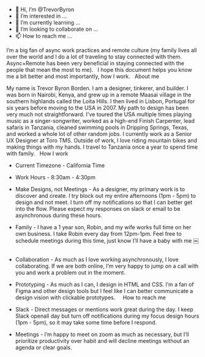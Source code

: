 - 👋 Hi, I’m @TrevorByron
- 👀 I’m interested in ...
- 🌱 I’m currently learning ...
- 💞️ I’m looking to collaborate on ...
- 📫 How to reach me ...	

I’m a big fan of async work practices and remote culture (my family lives all over the world and I do a lot of traveling to stay connected with them. Async+Remote has been very beneficial in staying connected with the people that mean the most to me).   I hope this document helps you know me a bit better and most importantly, how I work.
  About me

My name is Trevor Byron Borden. I am a designer, tinkerer, and builder. I was born in Nairobi, Kenya, and grew up in a remote Maasai village in the southern highlands called the Loita Hills.  I then lived in Lisbon, Portugal for six years before moving to the USA in 2007. 
My path to design has been very much not straightforward. I've toured the USA multiple times playing music as a singer-songwriter, worked as a high-end Finish Carpenter, lead safaris in Tanzania, cleaned swimming pools in Dripping Springs, Texas, and worked a whole lot of other random jobs. 
I currently work as a Senior UX Designer at Toro TMS. 
Outside of work, I love riding mountain bikes and making things with my hands. 
I travel to Tanzania once a year to spend time with family. 
  How I work

* Current Timezone - California Time  
* Work Hours - 8:30am - 4:30pm 
* Make Designs, not Meetings - As a designer, my primary work is to discover and create. I try block out my entire afternoons (1pm - 5pm) to design and not meet. I turn off my notifications so that I can better get into the flow. Please expect my responses on slack or email to be asynchronous during these hours. 
* Family - I have a 1 year  son, Robin, and my wife works full time on her own business. I take Robin every day from 12pm-1pm. Feel free to schedule meetings during this time, just know I’ll have a baby with me 
￼
 
* Collaboration - As much as I love working asynchronously,  I love collaborating. If we are both online, I’m very happy to jump on a call with you and work a problem out in the moment.  
* Prototyping - As much as I can, I design in HTML and CSS. I’m a fan of Figma and other design tools but I feel like I can better communicate a design vision with clickable prototypes.    
How to reach me

* Slack - Direct messages or mentions work great during the day. I keep Slack openall day but turn off notifications during my focus design hours (1pm - 5pm), so it may take some time before I respond.  
* Meetings - I’m happy to meet on zoom as much as necessary, but I’ll prioritize productivity over habit and will decline meetings without an agenda or clear goals. 
